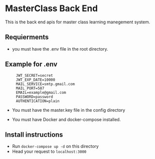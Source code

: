 # MasterClass Back End

This is the back end apis for master class learning manegement system.


## Requierments

- you must have the .env file in the root directory.
## Example for .env
```
     JWT_SECRET=secret
     JWT_EXP_DATE=10000
     MAIL_SERVICE=smtp.gmail.com
     MAIL_PORT=587
     EMAIL=example@gmail.com
     PASSWORD=password
     AUTHENTICATION=plain
```

- You must have the master.key file in the config directory

- You must have Docker and docker-compose installed.

## Install instructions
- Run `docker-compose up -d` on this directory
- Head your request to `localhost:3000`
